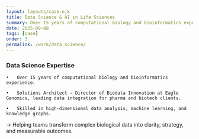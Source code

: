 ```yaml
---
layout: layouts/case.njk
title: Data Science & AI in Life Sciences
summary: Over 15 years of computational biology and bioinformatics experience.
date: 2025-09-08
tags: [case]
order: 3
permalink: /work/data_science/
---
```


### Data Science Expertise
	•	Over 15 years of computational biology and bioinformatics experience.
	
	•	Solutions Architect → Director of Biodata Innovation at Eagle Genomics, leading data integration for pharma and biotech clients.
	
	•	Skilled in high-dimensional data analysis, machine learning, and knowledge graphs.
	
	
→ Helping teams transform complex biological data into clarity, strategy, and measurable outcomes.